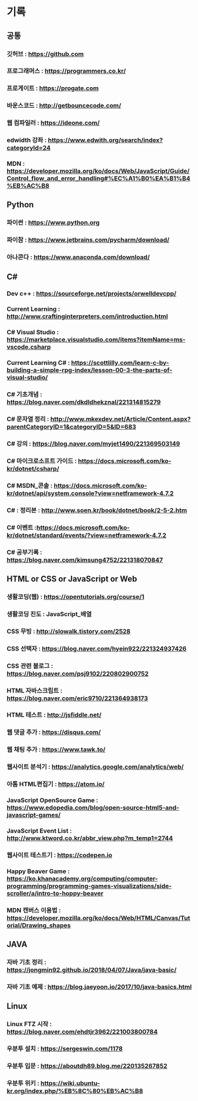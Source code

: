 # 기록
## 공통
### 깃허브 : https://github.com 
### 프로그래머스 : https://programmers.co.kr/
### 프로게이트 : https://progate.com
### 바운스코드 : http://getbouncecode.com/
### 웹 컴파일러 : https://ideone.com/
### edwidth 강좌 : https://www.edwith.org/search/index?categoryId=24
### MDN : https://developer.mozilla.org/ko/docs/Web/JavaScript/Guide/Control_flow_and_error_handling#%EC%A1%B0%EA%B1%B4%EB%AC%B8

## Python
### 파이썬 : https://www.python.org
### 파이참 : https://www.jetbrains.com/pycharm/download/
### 아나콘다 : https://www.anaconda.com/download/

## C#
### Dev c++ : https://sourceforge.net/projects/orwelldevcpp/
### Current Learning : http://www.craftinginterpreters.com/introduction.html
### C# Visual Studio : https://marketplace.visualstudio.com/items?itemName=ms-vscode.csharp
### Current Learning C# : https://scottlilly.com/learn-c-by-building-a-simple-rpg-index/lesson-00-3-the-parts-of-visual-studio/
### C# 기초개념 : https://blog.naver.com/dkdldhekznal/221314815279
### C# 문자열 정리 : http://www.mkexdev.net/Article/Content.aspx?parentCategoryID=1&categoryID=5&ID=683
### C# 강의 : https://blog.naver.com/myjet1490/221369503149
### C# 마이크로소프트 가이드 : https://docs.microsoft.com/ko-kr/dotnet/csharp/
### C# MSDN_콘솔 : https://docs.microsoft.com/ko-kr/dotnet/api/system.console?view=netframework-4.7.2
### C# : 정리본 : http://www.soen.kr/book/dotnet/book/2-5-2.htm
### C# 이벤트 :https://docs.microsoft.com/ko-kr/dotnet/standard/events/?view=netframework-4.7.2
### C# 공부기록 : https://blog.naver.com/kimsung4752/221318070847

## HTML or CSS or JavaScript or Web
### 생활코딩(웹) : https://opentutorials.org/course/1
### 생활코딩 진도 : JavaScript_배열
### CSS 무빙 : http://slowalk.tistory.com/2528
### CSS 선택자 : https://blog.naver.com/hyein922/221324937426
### CSS 관련 블로그 : https://blog.naver.com/psj9102/220802900752
### HTML 자바스크립트  : https://blog.naver.com/eric9710/221364938173
### HTML 테스트 : http://jsfiddle.net/
### 웹 댓글 추가 : https://disqus.com/
### 웹 채팅 추가 : https://www.tawk.to/
### 웹사이트 분석기 : https://analytics.google.com/analytics/web/
### 아톰 HTML편집기 : https://atom.io/
### JavaScript OpenSource Game : https://www.edopedia.com/blog/open-source-html5-and-javascript-games/
### JavaScript Event List : http://www.ktword.co.kr/abbr_view.php?m_temp1=2744
### 웹사이트 테스트기 : https://codepen.io
### Happy Beaver Game : https://ko.khanacademy.org/computing/computer-programming/programming-games-visualizations/side-scroller/a/intro-to-hoppy-beaver
### MDN 캔버스 이용법 : https://developer.mozilla.org/ko/docs/Web/HTML/Canvas/Tutorial/Drawing_shapes

## JAVA
### 자바 기초 정리 : https://jongmin92.github.io/2018/04/07/Java/java-basic/
### 자바 기초 예제 : https://blog.jaeyoon.io/2017/10/java-basics.html

## Linux
### Linux FTZ 시작 : https://blog.naver.com/ehdtjr3962/221003800784
### 우분투 설치 : https://sergeswin.com/1178
### 우분투 입문 : https://aboutdh89.blog.me/220135267852
### 우분투 위키 : https://wiki.ubuntu-kr.org/index.php/%EB%8C%80%EB%AC%B8
